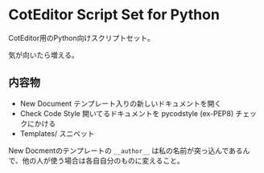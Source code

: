 
CotEditor Script Set for Python
===============================

CotEditor用のPython向けスクリプトセット。

気が向いたら増える。

内容物
---------------------------------
- New Document
    テンプレート入りの新しいドキュメントを開く
- Check Code Style
    開いてるドキュメントを pycodstyle (ex-PEP8) チェックにかける
- Templates/
    スニペット

New Docmentのテンプレートの `__author__` は私の名前が突っ込んであるんで、他の人が使う場合は各自自分のものに変えること。

